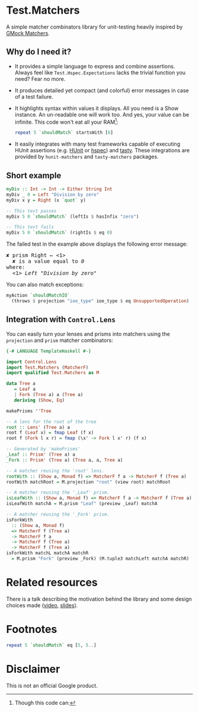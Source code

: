 # Test.Matchers

A simple matcher combinators library for unit-testing heavily inspired
by [GMock
Matchers](https://github.com/google/googletest/blob/master/googlemock/docs/CheatSheet.md#matchers).

## Why do I need it?

  * It provides a simple language to express and combine assertions.
    Always feel like `Test.Hspec.Expectations` lacks the trivial
    function you need? Fear no more.

  * It produces detailed yet compact (and colorful) error messages in
    case of a test failure.

  * It highlights syntax within values it displays. All you need is
    a Show instance. An un-readable one will work too. And yes, your
    value can be infinite. This code won't eat all your RAM[^1]:
    ```haskell
    repeat 5 `shouldMatch` startsWith [6]
    ```

  * It easily integrates with many test frameworks capable of
    executing HUnit assertions
    (e.g. [HUnit](https://github.com/hspec/HUnit#readme) or
    [hspec](https://hspec.github.io)) and
    [tasty](https://github.com/feuerbach/tasty). These integrations
    are provided by `hunit-matchers` and `tasty-matchers` packages.

## Short example

```haskell
myDiv :: Int -> Int -> Either String Int
myDiv _ 0 = Left "Division by zero"
myDiv x y = Right (x `quot` y)

-- This test passes
myDiv 5 0 `shouldMatch` (leftIs $ hasInfix "zero")

-- This test fails
myDiv 5 0 `shouldMatch` (rightIs $ eq 0)
```

The failed test in the example above displays the following error
message:

<pre><span>✘ prism Right</span> ← <1>
  <span>✘ is a value equal to <em>0</em></span>
where:
  <1> <em>Left "Division by zero"</em></pre>

You can also match exceptions:

```haskell
myAction `shouldMatchIO`
  (throws $ projection "ioe_type" ioe_type $ eq UnsupportedOperation)
```

## Integration with `Control.Lens`

You can easily turn your lenses and prisms into matchers using the
`projection` and `prism` matcher combinators:

```haskell
{-# LANGUAGE TemplateHaskell #-}

import Control.Lens
import Test.Matchers (MatcherF)
import qualified Test.Matchers as M

data Tree a
   = Leaf a
   | Fork (Tree a) a (Tree a)
   deriving (Show, Eq)

makePrisms ''Tree

-- A lens for the root of the tree
root :: Lens' (Tree a) a
root f (Leaf x) = fmap Leaf (f x)
root f (Fork l x r) = fmap (\x' -> Fork l x' r) (f x)

-- Generated by 'makePrisms'
_Leaf :: Prism' (Tree a) a
_Fork :: Prism' (Tree a) (Tree a, a, Tree a)

-- A matcher reusing the 'root' lens.
rootWith :: (Show a, Monad f) => MatcherF f a -> MatcherF f (Tree a)
rootWith matchRoot = M.projection "root" (view root) matchRoot

-- A matcher reusing the '_Leaf' prism.
isLeafWith :: (Show a, Monad f) => MatcherF f a -> MatcherF f (Tree a)
isLeafWith matchA = M.prism "Leaf" (preview _Leaf) matchA

-- A matcher reusing the '_Fork' prism.
isForkWith
  :: (Show a, Monad f)
  => MatcherF f (Tree a)
  -> MatcherF f a
  -> MatcherF f (Tree a)
  -> MatcherF f (Tree a)
isForkWith matchL matchA matchR
  = M.prism "Fork" (preview _Fork) (M.tuple3 matchLeft matchA matchR)
```

# Related resources

There is a talk describing the motivation behind the library and some
design choices made
([video](https://www.youtube.com/watch?v=6F_KYfe442Y),
[slides](https://github.com/meiersi/HaskellerZ/blob/master/meetups/2018-10-25-embracing-the-failure/Slides.pdf)).

# Footnotes
[^1]: Though this code can:
```haskell
repeat 5 `shouldMatch` eq [5, 5..]
```

# Disclaimer

This is not an official Google product.
